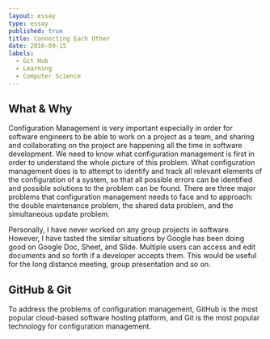 ```yaml
---
layout: essay
type: essay
published: true
title: Connecting Each Other
date: 2016-09-15
labels:
  - Git Hub
  - Learning
  - Computer Science
---
```


## What & Why

Configuration Management is very important especially in order for software engineers to be able to work on a project as a team, and sharing and collaborating on the project are happening all the time in software development.  We need to know what configuration management is first in order to understand the whole picture of this problem.  What configuration management does is to attempt to identify and track all relevant elements of the configuration of a system, so that all possible errors can be identified and possible solutions to the problem can be found.  There are three major problems that configuration management needs to face and to approach: the double maintenance problem, the shared data problem, and the simultaneous update problem.

Personally, I have never worked on any group projects in software.  However, I have tasted the similar situations by Google has been doing good on Google Doc, Sheet, and Slide.  Multiple users can access and edit documents and so forth if a developer accepts them.  This would be useful for the long distance meeting, group presentation and so on.

## GitHub & Git

To address the problems of configuration management, GitHub is the most popular cloud-based software hosting platform, and Git is the most popular technology for configuration management.  
